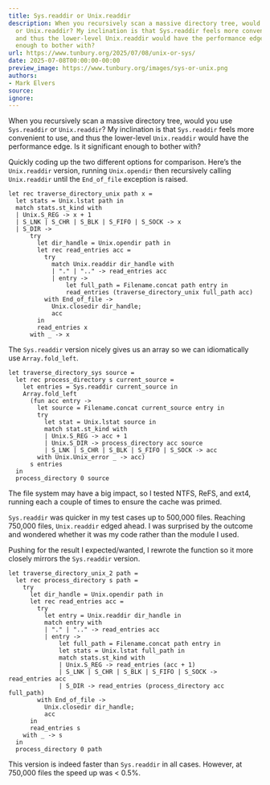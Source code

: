 ```yaml
---
title: Sys.readdir or Unix.readdir
description: When you recursively scan a massive directory tree, would you use Sys.readdir
  or Unix.readdir? My inclination is that Sys.readdir feels more convenient to use,
  and thus the lower-level Unix.readdir would have the performance edge. Is it significant
  enough to bother with?
url: https://www.tunbury.org/2025/07/08/unix-or-sys/
date: 2025-07-08T00:00:00-00:00
preview_image: https://www.tunbury.org/images/sys-or-unix.png
authors:
- Mark Elvers
source:
ignore:
---
```


<p>When you recursively scan a massive directory tree, would you use <code class="language-plaintext highlighter-rouge">Sys.readdir</code> or <code class="language-plaintext highlighter-rouge">Unix.readdir</code>? My inclination is that <code class="language-plaintext highlighter-rouge">Sys.readdir</code> feels more convenient to use, and thus the lower-level <code class="language-plaintext highlighter-rouge">Unix.readdir</code> would have the performance edge. Is it significant enough to bother with?</p>

<p>Quickly coding up the two different options for comparison. Here’s the <code class="language-plaintext highlighter-rouge">Unix.readdir</code> version, running <code class="language-plaintext highlighter-rouge">Unix.opendir</code> then recursively calling <code class="language-plaintext highlighter-rouge">Unix.readdir</code> until the <code class="language-plaintext highlighter-rouge">End_of_file</code> exception is raised.</p>

<div class="language-ocaml highlighter-rouge"><div class="highlight"><pre class="highlight"><code><span class="k">let</span> <span class="k">rec</span> <span class="n">traverse_directory_unix</span> <span class="n">path</span> <span class="n">x</span> <span class="o">=</span>
  <span class="k">let</span> <span class="n">stats</span> <span class="o">=</span> <span class="nn">Unix</span><span class="p">.</span><span class="n">lstat</span> <span class="n">path</span> <span class="k">in</span>
  <span class="k">match</span> <span class="n">stats</span><span class="o">.</span><span class="n">st_kind</span> <span class="k">with</span>
  <span class="o">|</span> <span class="nn">Unix</span><span class="p">.</span><span class="nc">S_REG</span> <span class="o">-&gt;</span> <span class="n">x</span> <span class="o">+</span> <span class="mi">1</span>
  <span class="o">|</span> <span class="nc">S_LNK</span> <span class="o">|</span> <span class="nc">S_CHR</span> <span class="o">|</span> <span class="nc">S_BLK</span> <span class="o">|</span> <span class="nc">S_FIFO</span> <span class="o">|</span> <span class="nc">S_SOCK</span> <span class="o">-&gt;</span> <span class="n">x</span>
  <span class="o">|</span> <span class="nc">S_DIR</span> <span class="o">-&gt;</span>
      <span class="k">try</span>
        <span class="k">let</span> <span class="n">dir_handle</span> <span class="o">=</span> <span class="nn">Unix</span><span class="p">.</span><span class="n">opendir</span> <span class="n">path</span> <span class="k">in</span>
        <span class="k">let</span> <span class="k">rec</span> <span class="n">read_entries</span> <span class="n">acc</span> <span class="o">=</span>
          <span class="k">try</span>
            <span class="k">match</span> <span class="nn">Unix</span><span class="p">.</span><span class="n">readdir</span> <span class="n">dir_handle</span> <span class="k">with</span>
            <span class="o">|</span> <span class="s2">"."</span> <span class="o">|</span> <span class="s2">".."</span> <span class="o">-&gt;</span> <span class="n">read_entries</span> <span class="n">acc</span>
            <span class="o">|</span> <span class="n">entry</span> <span class="o">-&gt;</span>
                <span class="k">let</span> <span class="n">full_path</span> <span class="o">=</span> <span class="nn">Filename</span><span class="p">.</span><span class="n">concat</span> <span class="n">path</span> <span class="n">entry</span> <span class="k">in</span>
                <span class="n">read_entries</span> <span class="p">(</span><span class="n">traverse_directory_unix</span> <span class="n">full_path</span> <span class="n">acc</span><span class="p">)</span>
          <span class="k">with</span> <span class="nc">End_of_file</span> <span class="o">-&gt;</span>
            <span class="nn">Unix</span><span class="p">.</span><span class="n">closedir</span> <span class="n">dir_handle</span><span class="p">;</span>
            <span class="n">acc</span>
        <span class="k">in</span>
        <span class="n">read_entries</span> <span class="n">x</span>
      <span class="k">with</span> <span class="n">_</span> <span class="o">-&gt;</span> <span class="n">x</span>
</code></pre></div></div>

<p>The <code class="language-plaintext highlighter-rouge">Sys.readdir</code> version nicely gives us an array so we can idiomatically use <code class="language-plaintext highlighter-rouge">Array.fold_left</code>.</p>

<div class="language-ocaml highlighter-rouge"><div class="highlight"><pre class="highlight"><code><span class="k">let</span> <span class="n">traverse_directory_sys</span> <span class="n">source</span> <span class="o">=</span>
  <span class="k">let</span> <span class="k">rec</span> <span class="n">process_directory</span> <span class="n">s</span> <span class="n">current_source</span> <span class="o">=</span>
    <span class="k">let</span> <span class="n">entries</span> <span class="o">=</span> <span class="nn">Sys</span><span class="p">.</span><span class="n">readdir</span> <span class="n">current_source</span> <span class="k">in</span>
    <span class="nn">Array</span><span class="p">.</span><span class="n">fold_left</span>
      <span class="p">(</span><span class="k">fun</span> <span class="n">acc</span> <span class="n">entry</span> <span class="o">-&gt;</span>
        <span class="k">let</span> <span class="n">source</span> <span class="o">=</span> <span class="nn">Filename</span><span class="p">.</span><span class="n">concat</span> <span class="n">current_source</span> <span class="n">entry</span> <span class="k">in</span>
        <span class="k">try</span>
          <span class="k">let</span> <span class="n">stat</span> <span class="o">=</span> <span class="nn">Unix</span><span class="p">.</span><span class="n">lstat</span> <span class="n">source</span> <span class="k">in</span>
          <span class="k">match</span> <span class="n">stat</span><span class="o">.</span><span class="n">st_kind</span> <span class="k">with</span>
          <span class="o">|</span> <span class="nn">Unix</span><span class="p">.</span><span class="nc">S_REG</span> <span class="o">-&gt;</span> <span class="n">acc</span> <span class="o">+</span> <span class="mi">1</span>
          <span class="o">|</span> <span class="nn">Unix</span><span class="p">.</span><span class="nc">S_DIR</span> <span class="o">-&gt;</span> <span class="n">process_directory</span> <span class="n">acc</span> <span class="n">source</span>
          <span class="o">|</span> <span class="nc">S_LNK</span> <span class="o">|</span> <span class="nc">S_CHR</span> <span class="o">|</span> <span class="nc">S_BLK</span> <span class="o">|</span> <span class="nc">S_FIFO</span> <span class="o">|</span> <span class="nc">S_SOCK</span> <span class="o">-&gt;</span> <span class="n">acc</span>
        <span class="k">with</span> <span class="nn">Unix</span><span class="p">.</span><span class="nc">Unix_error</span> <span class="n">_</span> <span class="o">-&gt;</span> <span class="n">acc</span><span class="p">)</span>
      <span class="n">s</span> <span class="n">entries</span>
  <span class="k">in</span>
  <span class="n">process_directory</span> <span class="mi">0</span> <span class="n">source</span>
</code></pre></div></div>

<p>The file system may have a big impact, so I tested NTFS, ReFS, and ext4, running each a couple of times to ensure the cache was primed.</p>

<p><code class="language-plaintext highlighter-rouge">Sys.readdir</code> was quicker in my test cases up to 500,000 files. Reaching 750,000 files, <code class="language-plaintext highlighter-rouge">Unix.readdir</code> edged ahead. I was surprised by the outcome and wondered whether it was my code rather than the module I used.</p>

<p>Pushing for the result I expected/wanted, I rewrote the function so it more closely mirrors the <code class="language-plaintext highlighter-rouge">Sys.readdir</code> version.</p>

<div class="language-ocaml highlighter-rouge"><div class="highlight"><pre class="highlight"><code><span class="k">let</span> <span class="n">traverse_directory_unix_2</span> <span class="n">path</span> <span class="o">=</span>
  <span class="k">let</span> <span class="k">rec</span> <span class="n">process_directory</span> <span class="n">s</span> <span class="n">path</span> <span class="o">=</span>
    <span class="k">try</span>
      <span class="k">let</span> <span class="n">dir_handle</span> <span class="o">=</span> <span class="nn">Unix</span><span class="p">.</span><span class="n">opendir</span> <span class="n">path</span> <span class="k">in</span>
      <span class="k">let</span> <span class="k">rec</span> <span class="n">read_entries</span> <span class="n">acc</span> <span class="o">=</span>
        <span class="k">try</span>
          <span class="k">let</span> <span class="n">entry</span> <span class="o">=</span> <span class="nn">Unix</span><span class="p">.</span><span class="n">readdir</span> <span class="n">dir_handle</span> <span class="k">in</span>
          <span class="k">match</span> <span class="n">entry</span> <span class="k">with</span>
          <span class="o">|</span> <span class="s2">"."</span> <span class="o">|</span> <span class="s2">".."</span> <span class="o">-&gt;</span> <span class="n">read_entries</span> <span class="n">acc</span>
          <span class="o">|</span> <span class="n">entry</span> <span class="o">-&gt;</span>
              <span class="k">let</span> <span class="n">full_path</span> <span class="o">=</span> <span class="nn">Filename</span><span class="p">.</span><span class="n">concat</span> <span class="n">path</span> <span class="n">entry</span> <span class="k">in</span>
              <span class="k">let</span> <span class="n">stats</span> <span class="o">=</span> <span class="nn">Unix</span><span class="p">.</span><span class="n">lstat</span> <span class="n">full_path</span> <span class="k">in</span>
              <span class="k">match</span> <span class="n">stats</span><span class="o">.</span><span class="n">st_kind</span> <span class="k">with</span>
              <span class="o">|</span> <span class="nn">Unix</span><span class="p">.</span><span class="nc">S_REG</span> <span class="o">-&gt;</span> <span class="n">read_entries</span> <span class="p">(</span><span class="n">acc</span> <span class="o">+</span> <span class="mi">1</span><span class="p">)</span>
              <span class="o">|</span> <span class="nc">S_LNK</span> <span class="o">|</span> <span class="nc">S_CHR</span> <span class="o">|</span> <span class="nc">S_BLK</span> <span class="o">|</span> <span class="nc">S_FIFO</span> <span class="o">|</span> <span class="nc">S_SOCK</span> <span class="o">-&gt;</span> <span class="n">read_entries</span> <span class="n">acc</span>
              <span class="o">|</span> <span class="nc">S_DIR</span> <span class="o">-&gt;</span> <span class="n">read_entries</span> <span class="p">(</span><span class="n">process_directory</span> <span class="n">acc</span> <span class="n">full_path</span><span class="p">)</span>
        <span class="k">with</span> <span class="nc">End_of_file</span> <span class="o">-&gt;</span>
          <span class="nn">Unix</span><span class="p">.</span><span class="n">closedir</span> <span class="n">dir_handle</span><span class="p">;</span>
          <span class="n">acc</span>
      <span class="k">in</span>
      <span class="n">read_entries</span> <span class="n">s</span>
    <span class="k">with</span> <span class="n">_</span> <span class="o">-&gt;</span> <span class="n">s</span>
  <span class="k">in</span>
  <span class="n">process_directory</span> <span class="mi">0</span> <span class="n">path</span>
</code></pre></div></div>

<p>This version is indeed faster than <code class="language-plaintext highlighter-rouge">Sys.readdir</code> in all cases. However, at 750,000 files the speed up was &lt; 0.5%.</p>

